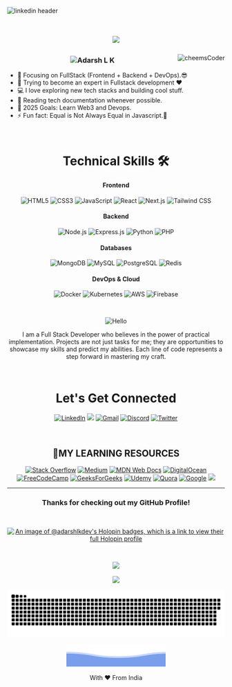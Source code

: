 
![linkedin header](https://user-images.githubusercontent.com/73928744/182041587-527d010a-80d3-4b57-bd99-c2be13c1a516.png)

<h1 align="center">
  <a href="https://git.io/typing-svg">
    <img src="https://readme-typing-svg.herokuapp.com/?lines=Hi,+There!+👋;This+is+Adarsh....;I'm+a+Full+Stack+Developer;Nice+to+meet+you!&center=true&size=25">
  </a>
</h1>

<img align="right" alt="cheemsCoder" src = "https://user-images.githubusercontent.com/73928744/141654531-109887e4-1142-474e-ac70-8540f7a24f70.png"></p>

<h3><p align="center"> <img src="https://komarev.com/ghpvc/?username=adarshlkdev&label=Profile%20views&color=6805D3&style=flat" alt="Adarsh L K" /> </p></h3>


- 🔭 Focusing on FullStack (Frontend + Backend + DevOps).😎
- 🌱 Trying to become an expert in Fullstack development ❤
- 💻 I love exploring new tech stacks and building cool stuff.
- 📰 Reading tech documentation whenever possible.
- 🥅 2025 Goals: Learn Web3 and Devops.
- ⚡ Fun fact: Equal is Not Always Equal in Javascript.🤣


<br />

<div align="center">

<h1>Technical Skills 🛠</h1>

#### **Frontend**
![HTML5](https://img.shields.io/badge/HTML5-E34F26?style=for-the-badge&logo=html5&logoColor=white)
![CSS3](https://img.shields.io/badge/CSS3-1572B6?style=for-the-badge&logo=css3&logoColor=white)
![JavaScript](https://img.shields.io/badge/JavaScript-F7DF1E?style=for-the-badge&logo=javascript&logoColor=black)
![React](https://img.shields.io/badge/React-20232A?style=for-the-badge&logo=react&logoColor=61DAFB)
![Next.js](https://img.shields.io/badge/Next.js-000000?style=for-the-badge&logo=next.js&logoColor=white)
![Tailwind CSS](https://img.shields.io/badge/Tailwind_CSS-38B2AC?style=for-the-badge&logo=tailwind-css&logoColor=white)

#### **Backend**
![Node.js](https://img.shields.io/badge/Node.js-43853D?style=for-the-badge&logo=node.js&logoColor=white)
![Express.js](https://img.shields.io/badge/Express.js-000000?style=for-the-badge&logo=express&logoColor=white)
![Python](https://img.shields.io/badge/Python-3776AB?style=for-the-badge&logo=python&logoColor=white)
![PHP](https://img.shields.io/badge/PHP-777BB4?style=for-the-badge&logo=php&logoColor=white)

#### **Databases**
![MongoDB](https://img.shields.io/badge/MongoDB-47A248?style=for-the-badge&logo=mongodb&logoColor=white)
![MySQL](https://img.shields.io/badge/MySQL-4479A1?style=for-the-badge&logo=mysql&logoColor=white)
![PostgreSQL](https://img.shields.io/badge/PostgreSQL-336791?style=for-the-badge&logo=postgresql&logoColor=white)
![Redis](https://img.shields.io/badge/Redis-DC382D?style=for-the-badge&logo=redis&logoColor=white)

#### **DevOps & Cloud**
![Docker](https://img.shields.io/badge/Docker-2496ED?style=for-the-badge&logo=docker&logoColor=white)
![Kubernetes](https://img.shields.io/badge/Kubernetes-326CE5?style=for-the-badge&logo=kubernetes&logoColor=white)
![AWS](https://img.shields.io/badge/AWS-232F3E?style=for-the-badge&logo=amazon-aws&logoColor=white)
![Firebase](https://img.shields.io/badge/Firebase-FFCA28?style=for-the-badge&logo=firebase&logoColor=black)
     
</p>

<br />

<div align="center">

![Hello](https://img.shields.io/badge/About%20Me-8A2BE2)

I am a Full Stack Developer who believes in the power of practical implementation. Projects are not just tasks for me; they are opportunities to showcase my skills and predict my abilities. Each line of code represents a step forward in mastering my craft.

<br />

 <h1 align="center">Let's Get Connected</h1>

<div align="center">

<a  href="https://www.linkedin.com/in/adarshlkdev" target="_blank"><img alt="LinkedIn" src="https://img.shields.io/badge/linkedin%20-%230077B5.svg?&style=for-the-badge&logo=linkedin&logoColor=white" /></a>
<a  href="https://adarshlkdev.tech" target="_blank"> <img src="https://img.shields.io/badge/website-000000?style=for-the-badge&logo=About.me&logoColor=white" target="_blank"></a>
<a href="mailto:erlkadarsh@gmail.com"><img  alt="Gmail" src="https://img.shields.io/badge/Gmail-D14836?style=for-the-badge&logo=gmail&logoColor=white" /></a>
<a  href="https://discord.com/users/adarshlkdev"><img alt="Discord" src="https://img.shields.io/badge/Discord-7289DA?style=for-the-badge&logo=discord&logoColor=white"></a>
<a  href="https://www.twitter.com/adarshkdev/"><img alt="Twitter" src="https://img.shields.io/badge/Twitter-E4405F?style=for-the-badge&logo=Twiiter&logoColor=white"></a>

<br />
    

## 💸**MY LEARNING RESOURCES**

[![Stack Overflow](https://img.shields.io/badge/-Stackoverflow-FE7A16?style=for-the-badge&logo=stack-overflow&logoColor=white)][sof]
[![Medium](https://img.shields.io/badge/Medium-12100E?style=for-the-badge&logo=medium&logoColor=white)][medium]
[![MDN Web Docs](https://img.shields.io/badge/MDN_Web_Docs-black?style=for-the-badge&logo=mdnwebdocs&logoColor=white)][mdn]
[![DigitalOcean](https://img.shields.io/badge/DO_Community-%230167ff.svg?style=for-the-badge&logo=digitalOcean&logoColor=white)][doc]
[![FreeCodeCamp](https://img.shields.io/badge/Freecodecamp-%23123.svg?&style=for-the-badge&logo=freecodecamp&logoColor=green)][fcc]
[![GeeksForGeeks](https://img.shields.io/badge/GeeksforGeeks-gray?style=for-the-badge&logo=geeksforgeeks&logoColor=35914c)][gog]
[![Udemy](https://img.shields.io/badge/Udemy-A435F0?style=for-the-badge&logo=Udemy&logoColor=white)][udemy]
[![Quora](https://img.shields.io/badge/Quora-%23B92B27.svg?style=for-the-badge&logo=Quora&logoColor=white)][quora]
[![Google](https://img.shields.io/badge/google-4285F4?style=for-the-badge&logo=google&logoColor=white)][google]
[![](https://img.shields.io/badge/GitHub-100000?style=for-the-badge&logo=github&logoColor=white)][github]

[medium]: https://medium.com/
[github]: https://github.com/
[google]: https://www.google.com
[mdn]: https://developer.mozilla.org/en-US/
[wiki]: https://en.wikipedia.org/wiki/Main_Page
[quora]: https://www.quora.com/
[doc]: https://www.digitalocean.com/community
[udemy]: https://www.udemy.com/
[gog]: https://www.geeksforgeeks.org/
[fcc]: https://www.freecodecamp.org/
[sof]: https://stackoverflow.com/

[repo]: https://github.com/adarshlkdev?tab=repositories



<hr />

<!--# 📊 GitHub Stats & Contribution Graph

<img align="center" src="https://github-readme-stats.vercel.app/api?username=adarshlkdev&show_icons=true&theme=gotham" alt="rudradcruze" style="width:100%;" />

<div style="display: flex; flex-direction: row; align-items: center; margin-top: 2%">
  <img src="https://github-contributor-stats.vercel.app/api?username=adarshlkdev&limit=5&theme=dark&combine_all_yearly_contributions=true" alt="rudradcruze" style="width: 49%; height: 70%;" />
  <img src="https://github-readme-stats.vercel.app/api/top-langs/?username=adarshlkdev&theme=dark&hide_border=true&include_all_commits=true&count_private=true&layout=compact" alt="rudradcruze" style="width: 49%; height: 100%;" />
</div>

<p align="center" style="margin-top: 2%">
  <img src="https://github-profile-summary-cards.vercel.app/api/cards/profile-details?username=adarshlkdev&theme=gotham" align="center" />

  <img src="https://github-readme-activity-graph.vercel.app/graph?username=adarshlkdev&theme=gotham&hide_border=false&hide_title=false&area=true&custom_title=Total%20Contribution%20Graph%20In%20All%20Repo" width="100%" alt="activity graph">
</p>-- ---->


### **Thanks for checking out my GitHub Profile!**


<br />

[![An image of @adarshlkdev's Holopin badges, which is a link to view their full Holopin profile](https://holopin.me/adarshlkdev)](https://holopin.io/@adarshlkdev)

<br />

![](https://ForTheBadge.com/images/badges/built-with-love.svg)

![](https://img.shields.io/github/followers/adarshlkdev?logo=github&style=for-the-badge&color=0891b2&labelColor=1c1917)



 

<p align="center">
 <img width="1000" src="github-snake.svg" alt="snake"/>
</p>



![](https://github.com/adarshlkdev/adarshlkdev/blob/main/bottom_header.svg)

<p align="center"> With ❤️ From India </p>
